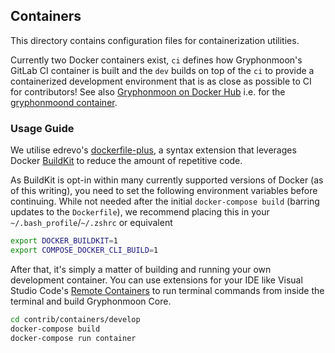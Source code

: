## Containers

This directory contains configuration files for containerization utilities.

Currently two Docker containers exist, `ci` defines how Gryphonmoon's GitLab CI container is built and the `dev` builds on top of the `ci` to provide a containerized development environment that is as close as possible to CI for contributors! See also [Gryphonmoon on Docker Hub](https://hub.docker.com/u/dashpay) i.e. for the [gryphonmoond container](https://hub.docker.com/r/dashpay/dashd).

### Usage Guide

We utilise edrevo's [dockerfile-plus](https://github.com/edrevo/dockerfile-plus), a syntax extension that
leverages Docker [BuildKit](https://docs.docker.com/develop/develop-images/build_enhancements/) to reduce
the amount of repetitive code.

As BuildKit is opt-in within many currently supported versions of Docker (as of this writing), you need to
set the following environment variables before continuing. While not needed after the initial `docker-compose build`
(barring updates to the `Dockerfile`), we recommend placing this in your `~/.bash_profile`/`~/.zshrc` or equivalent

```bash
export DOCKER_BUILDKIT=1
export COMPOSE_DOCKER_CLI_BUILD=1
```

After that, it's simply a matter of building and running your own development container. You can use extensions
for your IDE like Visual Studio Code's [Remote Containers](https://code.visualstudio.com/docs/remote/containers)
to run terminal commands from inside the terminal and build Gryphonmoon Core.

```bash
cd contrib/containers/develop
docker-compose build
docker-compose run container
```
